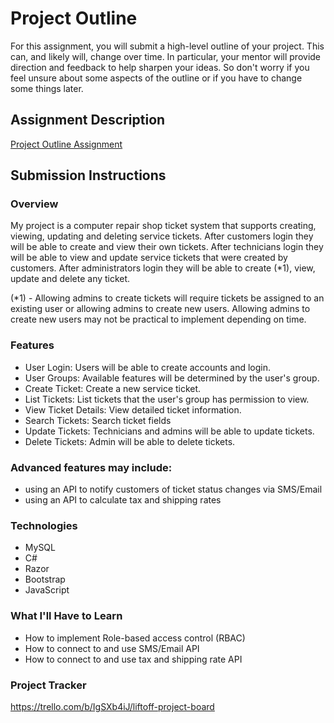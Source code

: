 # Project Outline
For this assignment, you will submit a high-level outline of your project. This can, and likely will, change over time. In particular, your mentor will provide direction and feedback to help sharpen your ideas. So don't worry if you feel unsure about some aspects of the outline or if you have to change some things later.

## Assignment Description
[Project Outline Assignment](https://education.launchcode.org/liftoff/modules/assignments/project-outline)

## Submission Instructions

### Overview
My project is a computer repair shop ticket system that supports creating, viewing, updating and deleting service tickets. After customers login they will be able to create and view their own tickets. After technicians login they will be able to view and update service tickets that were created by customers. After administrators login they will be able to create (*1), view, update and delete any ticket.

(*1) - Allowing admins to create tickets will require tickets be assigned to an existing user or allowing admins to create new users. Allowing admins to create new users may not be practical to implement depending on time.

### Features
- User Login: Users will be able to create accounts and login.
- User Groups: Available features will be determined by the user's group.
- Create Ticket: Create a new service ticket.
- List Tickets: List tickets that the user's group has permission to view.
- View Ticket Details: View detailed ticket information.
- Search Tickets: Search ticket fields
- Update Tickets: Technicians and admins will be able to update tickets.
- Delete Tickets: Admin will be able to delete tickets.
### Advanced features may include:
- using an API to notify customers of ticket status changes via SMS/Email
- using an API to calculate tax and shipping rates
### Technologies
- MySQL
- C#
- Razor
- Bootstrap
- JavaScript
### What I'll Have to Learn
- How to implement Role-based access control (RBAC)
- How to connect to and use SMS/Email API
- How to connect to and use tax and shipping rate API
### Project Tracker
https://trello.com/b/IgSXb4iJ/liftoff-project-board
